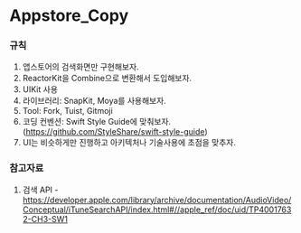 # Appstore_Copy

### 규칙
1. 앱스토어의 검색화면만 구현해보자.
2. ReactorKit을 Combine으로 변환해서 도입해보자.
3. UIKit 사용
4. 라이브러리: SnapKit, Moya를 사용해보자.
5. Tool: Fork, Tuist, Gitmoji
6. 코딩 컨벤션: Swift Style Guide에 맞춰보자.(https://github.com/StyleShare/swift-style-guide)
9. UI는 비슷하게만 진행하고 아키텍처나 기술사용에 초점을 맞추자.

### 참고자료
1. 검색 API - https://developer.apple.com/library/archive/documentation/AudioVideo/Conceptual/iTuneSearchAPI/index.html#//apple_ref/doc/uid/TP40017632-CH3-SW1

